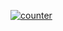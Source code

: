 
[![counter](https://hrt4qcam2l.execute-api.ap-northeast-1.amazonaws.com/dev/aki-lua87/access-counter/counter.svg)](https://github.com/aki-lua87/access-counter)
